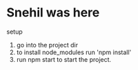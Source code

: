 # Snehil was here
setup 
1. go into the project dir 
2. to install node_modules run 'npm install' 
3. run npm start to start the project.
